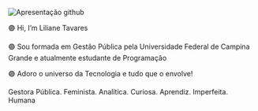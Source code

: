 
![Apresentação github](https://github.com/tavaresliliane/tavaresliliane/assets/138612166/c7928a63-238a-4e86-a3e2-845f0f72f351)

 🟣 Hi, I’m Liliane Tavares
 
 🟣 Sou formada em Gestão Pública pela Universidade Federal de Campina Grande e atualmente estudante de Programação
 
 🟣 Adoro o universo da Tecnologia e tudo que o envolve!

Gestora Pública. Feminista. Analítica. Curiosa. Aprendiz. Imperfeita. Humana
